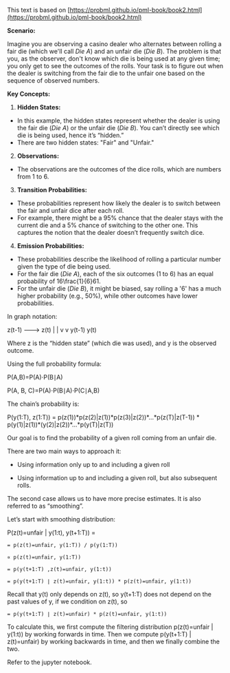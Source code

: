 This text is based on [https://probml.github.io/pml-book/book2.html](https://probml.github.io/pml-book/book2.html)

**Scenario:**

Imagine you are observing a casino dealer who alternates between rolling a fair die (which we'll call _Die A_) and an unfair die (_Die B_). The problem is that you, as the observer, don't know which die is being used at any given time; you only get to see the outcomes of the rolls. Your task is to figure out when the dealer is switching from the fair die to the unfair one based on the sequence of observed numbers.

**Key Concepts:**

1.  **Hidden States:**

- In this example, the hidden states represent whether the dealer is using the fair die (_Die A_) or the unfair die (_Die B_). You can’t directly see which die is being used, hence it’s “hidden.”
- There are two hidden states: "Fair" and "Unfair."

2.  **Observations:**

- The observations are the outcomes of the dice rolls, which are numbers from 1 to 6.

3.  **Transition Probabilities:**

- These probabilities represent how likely the dealer is to switch between the fair and unfair dice after each roll.
- For example, there might be a 95% chance that the dealer stays with the current die and a 5% chance of switching to the other one. This captures the notion that the dealer doesn’t frequently switch dice.

4.  **Emission Probabilities:**

- These probabilities describe the likelihood of rolling a particular number given the type of die being used.
- For the fair die (_Die A_), each of the six outcomes (1 to 6) has an equal probability of 16\frac{1}{6}61​.
- For the unfair die (_Die B_), it might be biased, say rolling a '6' has a much higher probability (e.g., 50%), while other outcomes have lower probabilities.

In graph notation:

z(t-1) ---> z(t)
| |
v v
y(t-1) y(t)

Where z is the “hidden state” (which die was used), and y is the observed outcome.

Using the full probability formula:

P(A,B)=P(A)⋅P(B∣A)

P(A, B, C)=P(A)⋅P(B∣A)⋅P(C∣A,B)

The chain’s probability is:

P(y(1:T), z(1:T)) = p(z(1))\*p(z(2)|z(1))\*p(z(3)|z(2))\*…\*p(z(T)|z(T-1)) \* p(y(1)|z(1))\*(y(2)|z(2))\*…\*p(y(T)|z(T))

Our goal is to find the probability of a given roll coming from an unfair die.

There are two main ways to approach it:

- Using information only up to and including a given roll

- Using information up to and including a given roll, but also subsequent rolls.

The second case allows us to have more precise estimates. It is also referred to as “smoothing”.

Let’s start with smoothing distribution:

P(z(t)=unfair | y(1:t), y(t+1:T)) =

    = p(z(t)​=unfair, y(1:T)​) / p(y(1:T​))

    ∝ p(z(t)​=unfair, y(1:T)​)

    = p(y(t+1:T) ​,z(t)​=unfair, y(1:t​))

    = p(y(t+1:T​) ∣ z(t)​=unfair, y(1:t​)) * p(z(t)​=unfair, y(1:t​))

Recall that y(t) only depends on z(t), so y(t+1:T​) does not depend on the past values of y, if we condition on z(t), so

    = p(y(t+1:T​) ∣ z(t)​=unfair) * p(z(t)​=unfair, y(1:t​))

To calculate this, we first compute the filtering distribution p(z(t)=unfair | y(1:t)) by working forwards in time. Then we compute p(y(t+1:T) | z(t)=unfair) by working backwards in time, and then we finally combine the two.

Refer to the jupyter notebook.

